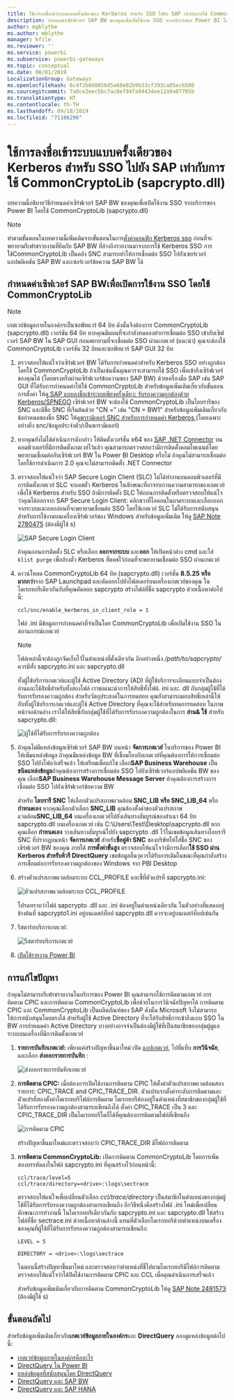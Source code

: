 ```yaml
---
title: ใช้การลงชื่อเข้าระบบแบบครั้งเดียวของ Kerberos สำหรับ SSO ไปยัง SAP เท่ากับการใช้ CommonCryptoLib (sapcrypto.dll)
description: กำหนดค่าเซิร์ฟเวอร์ SAP BW ของคุณเพื่อเปิดใช้งาน SSO จากบริการของ Power BI โดยใช้ CommonCryptoLib (sapcrypto.dll)
author: mgblythe
ms.author: mblythe
manager: kfile
ms.reviewer: ''
ms.service: powerbi
ms.subservice: powerbi-gateways
ms.topic: conceptual
ms.date: 08/01/2019
LocalizationGroup: Gateways
ms.openlocfilehash: 6c4f2b0d8856d5e68e02b9b33cf393ca85ecb580
ms.sourcegitcommit: 7a0ce2eec5bc7ac8ef94fa94434ee12a9a07705b
ms.translationtype: HT
ms.contentlocale: th-TH
ms.lasthandoff: 09/18/2019
ms.locfileid: "71106296"
---
```

# <a name="use-kerberos-single-sign-on-for-sso-to-sap-bw-using-commoncryptolib-sapcryptodll"></a>ใช้การลงชื่อเข้าระบบแบบครั้งเดียวของ Kerberos สำหรับ SSO ไปยัง SAP เท่ากับการใช้ CommonCryptoLib (sapcrypto.dll)

บทความนี้อธิบายวิธีกำหนดค่าเซิร์ฟเวอร์ SAP BW ของคุณเพื่อเปิดใช้งาน SSO จากบริการของ Power BI โดยใช้ CommonCryptoLib (sapcrypto.dll)

> [!NOTE]
> ทำตามขั้นตอนในบทความนี้เพิ่มเติมจากขั้นตอนในการ[ตั้งค่าคอนฟิก Kerberos sso](service-gateway-sso-kerberos.md) ก่อนที่จะพยายามรีเฟรชรายงานที่ยึดกับ SAP BW ที่อ้างอิงรายงานมาจากการใช้ Kerberos SSO การใช้CommonCryptoLib เป็นคลัง SNC สามารถทำให้การเชื่อมต่อ SSO ไปยังเซอร์เวอร์แอปพลิเคชัน SAP BW และเซอร์เวอร์ข้อความ SAP BW ได้

## <a name="configure-sap-bw-server-to-enable-sso-using-commoncryptolib"></a>กำหนดค่าเซิฟเวอร์ SAP BWเพื่อเปิดการใช้งาน SSO โดยใช้ CommonCryptoLib

> [!NOTE]
> เกตเวย์ข้อมูลภายในองค์กรเป็นซอฟ์ทแวร์  64 บิท ดังนั้นจึงต้องการ CommonCryptoLib (sapcrypto.dll) เวอร์ชัน 64 บิท หากคุณมีแผนที่จะกำลังทดลองทำการเชื่อมต่อ SSO เข้ากับเซิฟเวอร์ SAP BW ใน SAP GUI ก่อนพยายามที่จะเชื่อมต่อ SSO ผ่านเกตเวย์ (แนะนำ) คุณจะต้องใช้ CommonCryptoLib เวอร์ชัน 32 บิทและซอฟ์ทแวร์ SAP GUI 32 บิท

1. ตรวจสอบให้แน่ใจว่าเซิร์ฟเวอร์ BW ได้รับการกำหนดค่าสำหรับ Kerberos SSO อย่างถูกต้องโดยใช้ CommonCryptoLib ถ้าเป็นเช่นนั้นคุณควรจะสามารถใช้ SSO เพื่อเข้าถึงเซิร์ฟเวอร์ของคุณได้ (โดยตรงหรือผ่านเซิร์ฟเวอร์ข้อความของ SAP BW) ด้วยเครื่องมือ SAP เช่น SAP GUI ที่ได้รับการกำหนดค่าให้ใช้ CommonCryptoLib สำหรับข้อมูลเพิ่มเติมเกี่ยวกับขั้นตอนการตั้งค่า ให้ดู[ SAP แบบลงชื่อเข้าระบบเพียงครั้งเดียว: รับรองความถูกต้องด้วย Kerberos/SPNEGO](https://blogs.sap.com/2017/07/27/sap-single-sign-on-authenticate-with-kerberosspnego/) เซิร์ฟเวอร์ BW จะต้องใช้ CommonCryptoLib เป็นไลบรารีของ SNC และมีชื่อ SNC ที่เริ่มต้นด้วย "CN =" เช่น "CN = BW1" สำหรับข้อมูลเพิ่มเติมเกี่ยวกับข้อกำหนดของชื่อ SNC ให้ดู[พารามิเตอร์ SNC สำหรับการกำหนดค่า Kerberos ](https://help.sap.com/viewer/df185fd53bb645b1bd99284ee4e4a750/3.0/en-US/360534094511490d91b9589d20abb49a.html) (โดยเฉพาะอย่างยิ่ง snc/ข้อมูลประจำตัว/เป็นพารามิเตอร์)

1. หากคุณยังไม่ได้ดำเนินการดังกล่าว ให้ติดตั้งเวอร์ชั่น x64 ของ [SAP .NET Connector](https://support.sap.com/en/product/connectors/msnet.html) บนคอมพิวเตอร์ที่มีการติดตั้งเกตเวย์ไว้แล้ว คุณสามารถตรวจสอบว่ามีการติดตั้งคอมโพเนนต์โดยพยายามเชื่อมต่อกับเซิร์ฟเวอร์ BW ใน Power BI Desktop หรือไม่ ถ้าคุณไม่สามารถเชื่อมต่อโดยใช้การดำเนินการ 2.0 คุณจะไม่สามารถติดตั้ง .NET Connector

1. ตรวจสอบให้แน่ใจว่า SAP Secure Login Client (SLC) ไม่ได้ทำงานบนคอมพิวเตอร์ที่มีการติดตั้งเกตเวย์ SLC จะแคชตั๋ว Kerberos ในลักษณะที่อาจรบกวนความสามารถของเกตเวย์เพื่อใช้ Kerberos สำหรับ SSO ถ้ามีการติดตั้ง SLC ให้ถอนการติดตั้งหรือตรวจสอบให้แน่ใจว่าคุณได้ออกจาก SAP Secure Login Client: คลิกขวาที่ไอคอนในถาดระบบและเลือกออกจากระบบและออกก่อนที่จะพยายามเชื่อมต่อ SSO โดยใช้เกตเวย์ SLC ไม่ได้รับการสนับสนุนสำหรับการใช้งานบนเครื่องเซิร์ฟเวอร์ของ Windows สำหรับข้อมูลเพิ่มเติม ให้ดู [SAP Note 2780475](https://launchpad.support.sap.com/#/notes/2780475) (ต้องมีผู้ใช้ s)

    ![SAP Secure Login Client](media/service-gateway-sso-kerberos/sap-secure-login-client.png)

    ถ้าคุณถอนการติดตั้ง SLC หรือเลือก **ออกจากระบบ** และ**ออก** ให้เปิดหน้าต่าง cmd และใส่ `klist purge` เพื่อล้างตั๋ว Kerberos ที่แคชไว้ก่อนที่จะพยายามเชื่อมต่อ SSO ผ่านเกตเวย์

1. ดาวน์โหลด CommonCryptoLib 64 บิท (sapcrypto.dll) เวอร์ชั่น **8.5.25 หรือมากกว่า**จาก SAP Launchpad และคัดลอกไปยังโฟลเดอร์บนเครื่องเกตเวย์ของคุณ ในไดเรกทอรีเดียวกันกับที่คุณคัดลอก sapcrypto สร้างไฟล์ที่ชื่อ sapcrypto ด้วยเนื้อหาต่อไปนี้:

    ```
    ccl/snc/enable_kerberos_in_client_role = 1
    ```

    ไฟล์ .ini มีข้อมูลการกำหนดค่าที่จำเป็นโดย CommonCryptoLib เพื่อเปิดใช้งาน SSO ในสถานการณ์เกตเวย์

    > [!NOTE]
    > ไฟล์เหล่านี้จะต้องถูกจัดเก็บไว้ในตำแหน่งที่ตั้งเดียวกัน อีกอย่างหนึ่ง _/path/to/sapcrypto/_ ควรมีทั้ง sapcrypto.ini และ sapcrypto.dll

    ทั้งผู้ใช้บริการเกตเวย์และผู้ใช้ Active Directory (AD) ที่ผู้ใช้บริการจะเลียนแบบจำเป็นต้องอ่านและใช้สิทธิ์สำหรับทั้งสองไฟล์ เราขอแนะนำการให้สิทธิ์ทั้งไฟล์. ini และ. dll กับกลุ่มผู้ใช้ที่ได้รับการรับรองความถูกต้อง สำหรับวัตถุประสงค์ในการทดสอบ คุณยังสามารถมอบสิทธิ์เหล่านี้ให้กับทั้งผู้ใช้บริการเกตเวย์และผู้ใช้ Active Directory ที่คุณจะใช้สำหรับทดการทดสอบ ในภาพหน้าจอด้านล่าง เราได้ให้สิทธิ์กับกลุ่มผู้ใช้ที่ได้รับการรับรองความถูกต้องในการ **อ่าน&amp; ใช้** สำหรับ sapcrypto.dll:

    ![ผู้ใช้ที่ได้รับการรับรองความถูกต้อง](media/service-gateway-sso-kerberos/authenticated-users.png)

1. ถ้าคุณไม่มีแหล่งข้อมูลเซิร์ฟเวอร์ SAP BW บนหน้า **จัดการเกตเวย์** ในบริการของ Power BI ให้เพิ่มแหล่งข้อมูล ถ้าคุณมีแหล่งข้อมูล BW ที่เชื่อมโยงกับเกตเวย์ที่คุณต้องการให้การเชื่อมต่อ SSO ไปยังโฟลว์เสร็จแล้ว ให้เตรียมเพื่อแก้ไข เลือก**SAP Business Warehouse** เป็น**ชนิดแหล่งข้อมูล**ถ้าคุณต้องการสร้างการเชื่อมต่อ SSO ไปยังเซิร์ฟเวอร์แอปพลิเคชัน BW ของคุณ เลือก**SAP Business Warehouse Message Server** ถ้าคุณต้องการสร้างการเชื่อมต่อ SSO ไปยังเซิร์ฟเวอร์ข้อความ BW

    สำหรับ **ไลบรารี SNC** ให้เลือกตัวแปรสภาพแวดล้อม **SNC\_LIB หรือ SNC\_LIB\_64** หรือ **กำหนดเอง** หากคุณเลือกตัวเลือก **SNC\_LIB** คุณต้องตั้งค่าของตัวแปรสภาพแวดล้อม**SNC\_LIB\_64** บนเครื่องเกตเวย์ไปยังเส้นทางสัมบูรณ์ของสำเนา 64 บิท sapcrypto.dll บนเครื่องเกตเวย์ เช่น C:\Users\Test\Desktop\sapcrypto.dll หากคุณเลือก **กำหนดเอง** วางเส้นทางสัมบูรณ์ไปยัง sapcrypto .dll ไว้ในเขตข้อมูลเส้นทางไลบรารี SNC ที่ปรากฎบนหน้า **จัดการเกตเวย์** สำหรับ**ชื่อคู่ค้า SNC** ของบริษัทให้ใส่ชื่อ SNC ของเซิร์ฟเวอร์ BW ของคุณ ภายใต้ **การตั้งค่าขั้นสูง** ตรวจสอบให้แน่ใจว่ามีการเลือก**ใช้ SSO ผ่าน Kerberos สำหรับคิวรี DirectQuery** เขตข้อมูลอื่นๆควรได้รับการเติมในขณะที่คุณกำลังสร้างการเชื่อมต่อการรับรองความถูกต้องของ Windows จาก PBI Desktop

1. สร้างตัวแปรสภาพแวดล้อมระบบ CCL\_PROFILE และชี้ที่ตัวแปรที่ sapcrypto.ini:

    ![ตัวแปรสภาพแวดล้อมระบบ CCL\_PROFILE](media/service-gateway-sso-kerberos/ccl-profile-variable.png)

    โปรดทราบว่าไฟล์ sapcrypto .dll และ .ini ต้องอยู่ในตำแหน่งเดียวกัน ในตัวอย่างที่แสดงอยู่ข้างต้นที่ sapcrypto1.ini อยู่บนเดสก์ท็อป sapcrypto.dll ควรจะอยู่บนเดสก์ท็อปเช่นกัน

1. รีสตาร์ทบริการเกตเวย์:

    ![รีสตาร์ทบริการเกตเวย์](media/service-gateway-sso-kerberos/restart-gateway-service.png)

1. [เปิดใช้รายงาน Power BI](service-gateway-sso-kerberos.md#run-a-power-bi-report)

## <a name="troubleshooting"></a>การแก้ไขปัญหา

ถ้าคุณไม่สามารถรีเฟรชรายงานในบริการของ Power BI คุณสามารถใช้การติดตามเกตเวย์ การติดตาม CPIC และการติดตาม CommonCryptoLib เพื่อช่วยในการวินิจฉัยปัญหาได้ การติดตาม CPIC และ CommonCryptoLib เป็นผลิตภัณฑ์ของ SAP ดังนั้น Microsoft จึงไม่สามารถให้การสนับสนุนโดยตรงได้ สำหรับผู้ใช้ Active Directory ที่จะได้รับสิทธิ์การเข้าถึงแบบ SSO ใน BW การกำหนดค่า Active Directory บางอย่างอาจจำเป็นต้องมีผู้ใช้ที่เป็นสมาชิกของกลุ่มผู้ดูแลระบบบนเครื่องที่มีการติดตั้งเกตเวย์

1. **รายการบันทึกเกตเวย์:** เพียงแค่สร้างปัญหาขึ้นมาใหม่ เปิด [แอปเกตเวย์](https://docs.microsoft.com/data-integration/gateway/service-gateway-app), ไปที่แท็บ **การวินิจฉัย**, และเลือก **ส่งออกรายการบันทึก** :

    ![ส่งออกรายการบันทึกเกตเวย์](media/service-gateway-sso-kerberos/export-gateway-logs.png)

1. **การติดตาม CPIC:** เมื่อต้องการเปิดใช้งานการติดตาม CPIC ให้ตั้งค่าตัวแปรสภาพแวดล้อมสองรายการ: CPIC\_TRACE and CPIC\_TRACE\_DIR. ตัวแปรแรกตั้งค่าระดับการติดตามและตัวแปรที่สองตั้งค่าไดเรกทอรีไฟล์การติดตาม ไดเรกทอรีต้องอยู่ในตำแหน่งที่สมาชิกของกลุ่มผู้ใช้ที่ได้รับการรับรองความถูกต้องสามารถเขียนถึงได้ ตั้งค่า CPIC\_TRACE เป็น 3 และ CPIC\_TRACE\_DIR เป็นไดเรกทอรีใดก็ได้ที่คุณต้องการติดตามไฟล์ที่เขียนถึง

    ![การติดตาม CPIC](media/service-gateway-sso-kerberos/cpic-tracing.png)

    สร้างปัญหาขึ้นมาใหม่และตรวจสอบว่า CPIC\_TRACE\_DIR มีไฟล์การติดตาม

1. **การติดตาม CommonCryptoLib:** เปิดการติดตาม CommonCryptoLib โดยการเพิ่มสองบรรทัดลงในไฟล์ sapcrypto.ini ที่คุณสร้างไว้ก่อนหน้านี้:

    ```
    ccl/trace/level=5
    ccl/trace/directory=<drive>:\logs\sectrace
    ```

    ตรวจสอบให้แน่ใจเพื่อเปลี่ยนตัวเลือก _ccl/trace/directory_ เป็นสมาชิกในตำแหน่งของกลุ่มผู้ใช้ที่ได้รับการรับรองความถูกต้องสามารถเขียนถึง อีกวิธีหนึ่งคือสร้างไฟล์ .ini ใหม่เพื่อเปลี่ยนลักษณะการทำงานนี้ ในไดเรกทอรีเดียวกันกับ sapcrypto.ini และ sapcrypto.dll ให้สร้างไฟล์ที่ชื่อ sectrace.ini ด้วยเนื้อหาด้านล่างนี้ แทนที่ตัวเลือกไดเรกทอรีด้วยตำแหน่งบนเครื่องของคุณที่ผู้ใช้ที่ได้รับการรับรองความถูกต้องสามารถเขียนถึง:

    ```
    LEVEL = 5

    DIRECTORY = <drive>:\logs\sectrace
    ```

    ในตอนนี้สร้างปัญหาขึ้นมาใหม่ และตรวจสอบว่าตำแหน่งที่ชี้ไปตามไดเรกทอรีมีไฟล์การติดตาม ตรวจสอบให้แน่ใจว่าได้ปิดใช้งานการติดตาม CPIC และ CCL เมื่อคุณดำเนินการเสร็จแล้ว

    สำหรับข้อมูลเพิ่มเติมเกี่ยวกับการติดตาม CommonCryptoLib ให้ดู [SAP Note 2491573](https://launchpad.support.sap.com/#/notes/2491573) (ต้องมีผู้ใช้ s)

## <a name="next-steps"></a>ขั้นตอนถัดไป

สำหรับข้อมูลเพิ่มเติมเกี่ยวกับ**เกตเวย์ข้อมูลภายในองค์กร**และ **DirectQuery** ลองดูแหล่งข้อมูลต่อไปนี้:

* [เกตเวย์ข้อมูลภายในองค์กรคืออะไร](/data-integration/gateway/service-gateway-getting-started)
* [DirectQuery ใน Power BI](desktop-directquery-about.md)
* [แหล่งข้อมูลที่สนับสนุนโดย DirectQuery](desktop-directquery-data-sources.md)
* [DirectQuery และ SAP BW](desktop-directquery-sap-bw.md)
* [DirectQuery และ SAP HANA](desktop-directquery-sap-hana.md)
